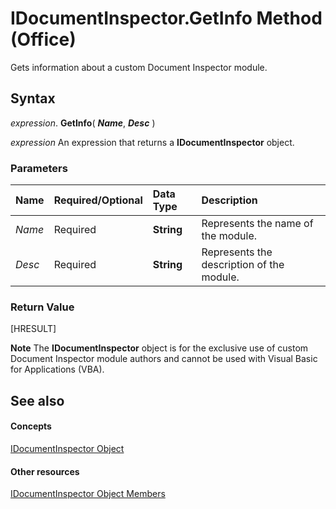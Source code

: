 
# IDocumentInspector.GetInfo Method (Office)

Gets information about a custom Document Inspector module.


## Syntax

 _expression_. **GetInfo**( **_Name_**, **_Desc_** )

 _expression_ An expression that returns a **IDocumentInspector** object.


### Parameters



|**Name**|**Required/Optional**|**Data Type**|**Description**|
|:-----|:-----|:-----|:-----|
| _Name_|Required|**String**|Represents the name of the module.|
| _Desc_|Required|**String**|Represents the description of the module.|

### Return Value

[HRESULT]


 **Note**  The  **IDocumentInspector** object is for the exclusive use of custom Document Inspector module authors and cannot be used with Visual Basic for Applications (VBA).


## See also


#### Concepts


[IDocumentInspector Object](5787941b-86be-a95c-0e01-5003fc585158.md)
#### Other resources


[IDocumentInspector Object Members](61140922-4f7f-3547-ef3d-7b4120c5b34e.md)
